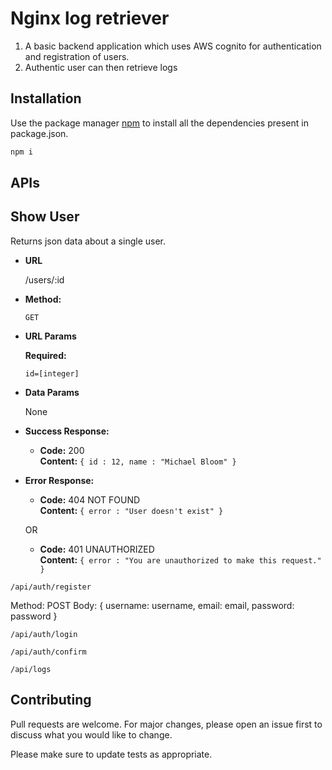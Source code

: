 # Nginx log retriever

1. A basic backend application which uses AWS cognito for authentication and registration of users.
2. Authentic user can then retrieve logs

## Installation

Use the package manager [npm](https://www.npmjs.com/) to install all the dependencies present in package.json.

```bash
npm i
```

## APIs

## **Show User**

Returns json data about a single user.

- **URL**

  /users/:id

- **Method:**

  `GET`

- **URL Params**

  **Required:**

  `id=[integer]`

- **Data Params**

  None

- **Success Response:**

  - **Code:** 200 <br />
    **Content:** `{ id : 12, name : "Michael Bloom" }`

- **Error Response:**

  - **Code:** 404 NOT FOUND <br />
    **Content:** `{ error : "User doesn't exist" }`

  OR

  - **Code:** 401 UNAUTHORIZED <br />
    **Content:** `{ error : "You are unauthorized to make this request." }`

```
/api/auth/register
```

Method: POST
Body: {
username: username,
email: email,
password: password
}

```
/api/auth/login
```

```
/api/auth/confirm
```

```
/api/logs
```

## Contributing

Pull requests are welcome. For major changes, please open an issue first to discuss what you would like to change.

Please make sure to update tests as appropriate.
